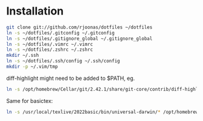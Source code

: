 # Installation

```bash
git clone git://github.com/rjoonas/dotfiles ~/dotfiles
ln -s ~/dotfiles/.gitconfig ~/.gitconfig
ln -s ~/dotfiles/.gitignore_global ~/.gitignore_global
ln -s ~/dotfiles/.vimrc ~/.vimrc
ln -s ~/dotfiles/.zshrc ~/.zshrc
mkdir ~/.ssh
ln -s ~/dotfiles/.ssh/config ~/.ssh/config
mkdir -p ~/.vim/tmp
```

diff-highlight might need to be added to $PATH, eg.

```bash
ln -s /opt/homebrew/Cellar/git/2.42.1/share/git-core/contrib/diff-highlight/diff-highlight /opt/homebrew/bin/diff-highlight
```

Same for basictex:

```bash
ln -s /usr/local/texlive/2022basic/bin/universal-darwin/* /opt/homebrew/bin/
```
